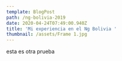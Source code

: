 ```yaml
---
template: BlogPost
path: /ng-bolivia-2019
date: 2020-04-24T07:49:00.940Z
title: 'Mi experiencia en el Ng Bolivia '
thumbnail: /assets/Frame 1.jpg
---
```

esta es otra prueba
